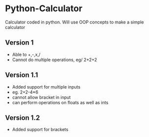 # Python-Calculator

Calculator coded in python. Will use OOP concepts to make a simple calculator

## Version 1

- Able to +,-,x,/
- Cannot do multiple operations, eg/ 2+2+2

## Version 1.1 

- Added support for multiple inputs
- eg. 2+2-4*6
- cannot allow bracket in input
- can perform operations on floats as well as ints

## Version 1.2

- Added support for brackets

